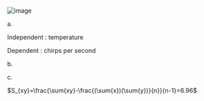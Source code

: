 ![image](https://github.com/user-attachments/assets/87e1da1c-9174-4850-8c79-49990b6bd90d)

a.

Independent : temperature

Dependent : chirps per second

b.

c.

$S_{xy}=\frac{\sum{xy}-\frac{(\sum{x})(\sum{y})}{n}}{n-1}=6.96$

